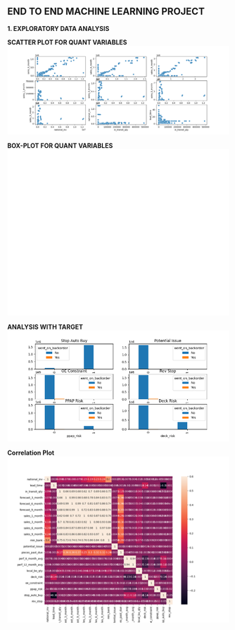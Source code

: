 ## END TO END MACHINE LEARNING PROJECT

**1. EXPLORATORY DATA ANALYSIS**

[scatterplot]: /img/Scatter_plot_for_sales.png
[boxplot]: /img/Boxplot_quant_cols.png
[analysis_with_target]: /img/Categories_with_targets.png
[correlation]: /img/correlation.png

**SCATTER PLOT FOR QUANT VARIABLES**
![scatterplot][scatterplot]

**BOX-PLOT FOR QUANT VARIABLES**
![boxplot][boxplot]

**ANALYSIS WITH TARGET**
![Categorical][analysis_with_target]

**Correlation Plot**
![correlation][correlation]


